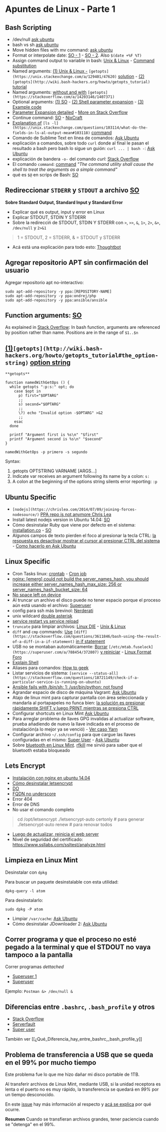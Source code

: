 # Apuntes de Linux - Parte 1

## Bash Scripting
- /dev/null [ask ubuntu](http://askubuntu.com/questions/514748/what-does-dev-null-mean-in-a-shell-script)
- bash vs sh [ask ubuntu](http://askubuntu.com/questions/141928/what-is-difference-between-bin-sh-and-bin-bash)
- Move hidden files with mv command: [ask ubuntu](https://askubuntu.com/questions/259383/how-can-i-get-mv-or-the-wildcard-to-move-hidden-files)
- Format or interpolate date: [SO - 1](https://stackoverflow.com/questions/23655580/in-bash-how-do-i-interpolate-in-a-string) - [SO - 2](https://stackoverflow.com/questions/1401482/yyyy-mm-dd-format-date-in-shell-script). Also `$(date +%F %T)`
- Assign command output to variable in bash: [Unix & Linux](https://unix.stackexchange.com/questions/16024/how-can-i-assign-the-output-of-a-command-to-a-shell-variable) - [Command substitution](http://tldp.org/LDP/abs/html/commandsub.html)
- Named arguments: [(1) Unix & Linux -](https://unix.stackexchange.com/a/129401/47620) `[getopts](https://unix.stackexchange.com/a/129401/47620)` [solution](https://unix.stackexchange.com/a/129401/47620) - [(2)](http://wiki.bash-hackers.org/howto/getopts_tutorial) `[getopts](http://wiki.bash-hackers.org/howto/getopts_tutorial)` [tutorial](http://wiki.bash-hackers.org/howto/getopts_tutorial)
- Named arguments: [without and with](https://stackoverflow.com/a/14203146/1407371) `[getopts](https://stackoverflow.com/a/14203146/1407371)`
- Optional arguments: [(1) SO](https://stackoverflow.com/questions/9332802/how-to-write-a-bash-script-that-takes-optional-input-arguments) - [(2) Shell parameter expansion](https://www.gnu.org/software/bash/manual/bashref.html#Shell-Parameter-Expansion) - [(3) Example code](https://stackoverflow.com/a/33419280/1407371)
- [Parameter Expansion detailed](https://unix.stackexchange.com/a/122848/47620) - [More on Stack Overflow](https://stackoverflow.com/questions/2013547/assigning-default-values-to-shell-variables-with-a-single-command-in-bash)
- Continue command: [SO](https://stackoverflow.com/questions/7316107/bash-continuation-lines) - [NixCraft](https://www.cyberciti.biz/faq/howto-ask-bash-that-line-command-script-continues-next-line/)
- [Explanation of](https://unix.stackexchange.com/questions/103114/what-do-the-fields-in-ls-al-output-mean#103118) `[ls -l](https://unix.stackexchange.com/questions/103114/what-do-the-fields-in-ls-al-output-mean#103118)` [command](https://unix.stackexchange.com/questions/103114/what-do-the-fields-in-ls-al-output-mean#103118)
- Comando de Sublime Text en línea de comandos: [Ask Ubuntu](https://askubuntu.com/questions/524812/run-sublime-text-3-and-check-version#524815)
- explicación a comandos, sobre todo `curl` donde al final le pasan el resultado a bash pero bash lo sigue un guión: `curl ... | bash -`: [Ask Ubuntu](https://askubuntu.com/questions/703397/what-does-the-in-bash-mean)
- explicación de bandera `-o-` del comando *curl*: [Stack Overflow](https://stackoverflow.com/questions/40509660/unclear-curl-command-o)
- El comando `command`: [command](http://pubs.opengroup.org/onlinepubs/9699919799/utilities/command.html) *"The command utility shall cause the shell to treat the arguments as a simple command"*
- qué es `$@` en scrips de Bash: [SO](https://stackoverflow.com/questions/9994295/what-does-mean-in-a-shell-script)


## Redireccionar `STDERR` y `STDOUT` a archivo [SO](http://stackoverflow.com/questions/637827/redirect-stderr-and-stdout-in-a-bash-script)

**Sobre Standard Output, Standard Input y Standard Error**

- Explicar qué es output, input y error en Linux
- Explicar STDOUT, STDIN Y STDERR
- Sobre la redirecciń de STDOUT, STDIN Y STDERR con `>`, `>>`, `&`, `1>`, `2>`, `&>`, `/dev/null` y `2>&1`
> 1 = STDOUT, 2 = STDERR, & = STDOUT y STDERR
- Acá está una explicación para todo esto: [Thoughtbot](https://robots.thoughtbot.com/input-output-redirection-in-the-shell)


## Agregar repositorio APT sin confirmación del usuario

Agregar repositorio apt no-interactivo:

    sudo apt-add-repository -y ppa:[REPOSITORY-NAME]
    sudo apt-add-repository -y ppa:ondrej/php
    sudo apt-add-repository -y ppa:ansible/ansible


## Function arguments: [SO](https://stackoverflow.com/questions/6212219/passing-parameters-to-a-bash-function)

As explained in [Stack Overflow](https://stackoverflow.com/a/23585994/1407371):
In bash function, arguments are referenced by position rather than name. Positions are in the range of `$1..$n`


## [(1)](http://wiki.bash-hackers.org/howto/getopts_tutorial#the_option-string)`[getopts](http://wiki.bash-hackers.org/howto/getopts_tutorial#the_option-string)` [option string](http://wiki.bash-hackers.org/howto/getopts_tutorial#the_option-string)

`**getopts**`

    function namedWithGetOps () {
      while getopts ":p:s:" opt; do
        case $opt in
          p) first="$OPTARG"
          ;;
          s) second="$OPTARG"
          ;;
          \?) echo "Invalid option -$OPTARG" >&2
          ;;
        esac
      done
    
      printf "Argument first is %s\n" "$first"
      printf "Argument second is %s\n" "$second"
    }
    
    namedWithGetOps -p primero -s segundo

Syntax:

1. getopts OPTSTRING VARNAME [ARGS...]
2. Indicate var receives an argument following its name by a colon: `s:`
3. A colon at the beginning of the options string silents error reporting: `:p`
## Ubuntu Specific
- `[nodejs](https://chrislea.com/2014/07/09/joining-forces-nodesource/)` [PPA repo is not anymore Chris Lea](https://chrislea.com/2014/07/09/joining-forces-nodesource/)
- Install latest nodejs version in Ubuntu 14.04: [SO](http://stackoverflow.com/questions/34974535/install-latest-nodejs-version-in-ubuntu-14-04)
- Cómo desinstalar Ruby que viene por defecto en el sistema: [installation.co](http://installion.co.uk/ubuntu/xenial/main/r/ruby/uninstall/index.html) - [SO](https://stackoverflow.com/questions/3957730/how-can-i-uninstall-ruby-on-ubuntu)
- Algunos campos de texto pierden el foco al presionar la tecla CTRL: [la respuesta es desactivar mostrar el cursor al presionar CTRL del sistema](https://support.mozilla.org/es/questions/1191486) - [Como hacerlo en Ask Ubuntu](https://askubuntu.com/questions/230102/how-do-i-turn-off-show-mouse-when-i-press-ctrl)


## Linux Specific
- Cron Tasks linux: [crontab](http://www.thegeekstuff.com/2009/06/15-practical-crontab-examples) - [Cron job](https://askubuntu.com/questions/2368/how-do-i-set-up-a-cron-job)
- [nginx: [emerg] could not build the server_names_hash, you should increase either server_names_hash_max_size: 256 or server_names_hash_bucket_size: 64](https://serverfault.com/questions/419847/nginx-setting-server-names-hash-max-size-and-server-names-hash-bucket-size)
- [No space left on device](https://trello.com/c/xGOtIqlb/38-linux-and-bash#comment-59dd0aca1f90cefb49506f66)
- Al truncar un archivo el disco puede no tener espacio porque el proceso aún está usando el archivo: [Superuser](https://superuser.com/a/738698/372807)
- config para ssh más brevinol: [Nerderati](http://nerderati.com/2011/03/17/simplify-your-life-with-an-ssh-config-file/)
- unix wildcard [double asterisk](http://stackoverflow.com/questions/3529997/unix-wildcard-selectors-asterisks)
- [service restart vs service reload](https://askubuntu.com/questions/105200/what-is-the-difference-between-service-restart-and-service-reload)
- `truncate` para limpiar archivos: [Linux DIE](https://linux.die.net/man/1/truncate) - [Unix & Linux](https://unix.stackexchange.com/a/88810/47620)
- `diff` and `cmp` commands: [Use](https://stackoverflow.com/questions/3611846/bash-using-the-result-of-a-diff-in-a-if-statement) `[diff](https://stackoverflow.com/questions/3611846/bash-using-the-result-of-a-diff-in-a-if-statement)` [in if statement](https://stackoverflow.com/questions/3611846/bash-using-the-result-of-a-diff-in-a-if-statement)
- USB no se montaban automáticamente: [Borrar](https://superuser.com/a/788454/372807) `[/etc/mtab.fuselock](https://superuser.com/a/788454/372807)` [y reiniciar](https://superuser.com/a/788454/372807) - [Linux Format Foro](https://www.linuxformat.com/forums/viewtopic.php?p=109844)
- [Explain Shell](https://explainshell.com/)
- Aliases para comandos: [How to geek](https://www.howtogeek.com/73768/how-to-use-aliases-to-customize-ubuntu-commands/)
- Listar servicios de sistema: `[service --status-all](https://stackoverflow.com/questions/18721149/check-if-a-particular-service-is-running-on-ubuntu)`
- [Ansible fails with /bin/sh: 1: /usr/bin/python: not found](https://stackoverflow.com/a/34402816/1407371)
- Agrandar espacio de disco de máquina Vagrant: [Ask Ubuntu](https://askubuntu.com/questions/317338/how-can-i-increase-disk-size-on-a-vagrant-vm)
- Atajo de linux mint para capturar pantalla con área seleccionada y mandarla al portapapeles no funca bien: [la solución es presionar rápidamente SHIFT y luego PRINT mientras se presiona CTRL](https://github.com/linuxmint/Cinnamon/issues/5634#issuecomment-244530211)
- Configurar shortcuts en Linux Mint [Ask Ubuntu](https://askubuntu.com/questions/170163/how-do-i-set-a-shortcut-to-screenshot-a-selected-area)
- Para arreglar problema de llaves GPG invalidas al actualizar software, prueba añadiendo de nuevo la llave indicada en el proceso de instalación(a lo mejor ya se venció) - [Ver caso Yarn](https://github.com/yarnpkg/yarn/issues/4453#issuecomment-329463752)
- Configurar archivo `~/.ssh/config` para que cargue las llaves configuradas en el mismo: [Super User](https://superuser.com/questions/325662/how-to-make-ssh-agent-automatically-add-the-key-on-demand#1114257) - [Ask Ubuntu](https://askubuntu.com/a/853578/167553)
- Sobre [bluetooth en Linux Mint](https://maslinux.es/como-configurar-bluetooth-en-gnulinux/). [rfkill](https://linux.die.net/man/1/rfkill) me sirvió para saber que el bluetooth estaba bloqueado


## Lets Encrypt
- [Instalación con nginx en ubuntu 14.04](https://certbot.eff.org/#ubuntutrusty-nginx)
- [Cómo desinstalar letsencrypt](https://stackoverflow.com/questions/44156009/how-to-uninstall-remove-certbot-lets-encrypt-from-debian-8)
- [DO](https://www.digitalocean.com/community/tutorials/how-to-secure-nginx-with-let-s-encrypt-on-ubuntu-14-04)
- [FQDN no underscore](https://github.com/letsencrypt/boulder/issues/1225)
- Error 404
- Error de DNS
- No usar el comando completo
> cd /opt/letsencrypt
> ./letsencrypt-auto certonly # para generar
> ./letsencrypt-auto renew # para renovar todos
- [Luego de actualizar, reinicia el web server](https://community.letsencrypt.org/t/renew-says-cert-not-yet-due-for-renewal-though-it-is-more-than-30-days-old/21182)
- Nivel de seguridad del certificado: https://www.ssllabs.com/ssltest/analyze.html


## Limpieza en Linux Mint

Desinstalar con `dpkg`

Para buscar un paquete desinstalable con esta utilidad:

    dpkg-query -l atom

Para desinstalarlo:

    sudo dpkg -P atom


- Limpiar `/var/cache`: [Ask Ubuntu](https://askubuntu.com/a/367619/167553)
- Cómo desinstalar JDownloader 2: [Ask Ubuntu](https://askubuntu.com/questions/393181/how-to-uninstall-jdownloader-2-beta)


## Correr programa y que el proceso no esté pegado a la terminal y que el STDOUT no vaya tampoco a la pantalla

Correr programas *dettached*

- [Superuser 1](https://superuser.com/questions/177218/how-to-start-gui-linux-programs-from-the-command-line-but-separate-from-the-com)
- [Superuser](https://superuser.com/questions/178587/how-do-i-detach-a-process-from-terminal-entirely)

Ejemplo:
`Postman &> /dev/null &`


## Diferencias entre `.bashrc`, `.bash_profile` y otros
- [Stack Overflow](https://stackoverflow.com/questions/415403/whats-the-difference-between-bashrc-bash-profile-and-environment)
- [Serverfault](https://serverfault.com/questions/261802/what-are-the-functional-differences-between-profile-bash-profile-and-bashrc)
- [Super user](https://superuser.com/questions/789448/choosing-between-bashrc-profile-bash-profile-etc)

También ver [[¿Qué_Diferencia_hay_entre_bashrc,_bash_profile_y]]


## Problema de transferencia a USB que se queda en el 99% por mucho tiempo

Este problema fue lo que me hizo dañar mi disco portable de 1TB.

Al transferir archivos de Linux Mint, mediante USB, si la unidad receptora es lenta o el puerto no es muy rápido, la transferencia se quedará en *99%* por un tiempo desconocido.

En este [issue](https://github.com/linuxmint/nemo/issues/964) hay más información al respecto y [acá se explica](https://unix.stackexchange.com/questions/180818/gnome-nautilus-copy-files-to-usb-stops-at-100-or-near/181236#181236) por qué ocurre.

**Resumen**
Cuando se transfieran archivos grandes, tener paciencia cuando se "detenga" en el 99%.

